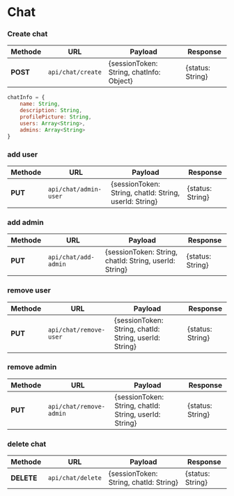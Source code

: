 # Chat

### Create chat

| Methode | URL | Payload | Response |
| --- | --- | --- | --- |
| **POST** | `api/chat/create` | {sessionToken: String, chatInfo: Object} | {status: String} |

```js
chatInfo = {
    name: String,
    description: String,
    profilePicture: String,
    users: Array<String>,
    admins: Array<String>
}
```

### add user

| Methode | URL | Payload | Response |
| --- | --- | --- | --- |
| **PUT** | `api/chat/admin-user` | {sessionToken: String, chatId: String, userId: String} | {status: String} |

### add admin

| Methode | URL | Payload | Response |
| --- | --- | --- | --- |
| **PUT** | `api/chat/add-admin` | {sessionToken: String, chatId: String, userId: String} | {status: String} |

### remove user

| Methode | URL | Payload | Response |
| --- | --- | --- | --- |
| **PUT** | `api/chat/remove-user` | {sessionToken: String, chatId: String, userId: String} | {status: String} |

### remove admin

| Methode | URL | Payload | Response |
| --- | --- | --- | --- |
| **PUT** | `api/chat/remove-admin` | {sessionToken: String, chatId: String, userId: String} | {status: String} |

### delete chat

| Methode | URL | Payload | Response |
| --- | --- | --- | --- |
| **DELETE** | `api/chat/delete` | {sessionToken: String, chatId: String} | {status: String} |